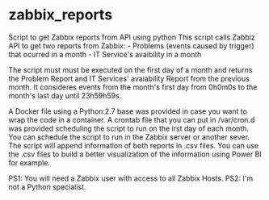 # zabbix_reports
Script to get Zabbix reports from API using python
This script calls Zabbiz API to get two reports from Zabbix: 
       - Problems (events caused by trigger) that ocurred in a month 
       - IT Service's avaibility in a month
       
 The script must must be executed on the first day of a month and returns the Problem Report and IT Services' avaiability Report from the previous month. It consideres events from the month's first day from 0h0m0s to the month's last day until 23h59h59s.
 
 A Docker file using a Python:2.7 base was provided in case you want to wrap the code in a container. 
 A crontab file that you can put in /var/cron.d was provided scheduling the script to run on the irst day of each month. You can schedule the script to run in the Zabbix server or another sever.
 The script will append information of both reports in .csv files. You can use the .csv files to build a better visualization of the information using Power BI for example.
 
 PS1: You will need a Zabbix user with access to all Zabbix Hosts. 
 PS2: I'm not a Python specialist.
 
